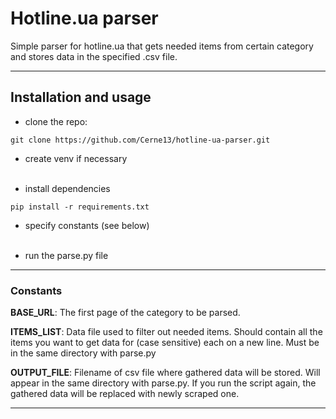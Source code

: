 # Hotline.ua parser
Simple parser for hotline.ua that gets needed items from certain category 
and stores data in the specified .csv file.

***

## Installation and usage

- clone the repo:
```
git clone https://github.com/Cerne13/hotline-ua-parser.git
```

- create venv if necessary
<br></br>

- install dependencies
```
pip install -r requirements.txt
```
- specify constants (see below)
<br></br>

- run the parse.py file

***

### Constants
**BASE_URL**: The first page of the category to be parsed.

**ITEMS_LIST**: Data file used to filter out needed items. Should contain
all the items you want to get data for (case sensitive) each on a new line.
Must be in the same directory with parse.py

**OUTPUT_FILE**: Filename of csv file where gathered data will be stored.
Will appear in the same directory with parse.py.
If you run the script again, the gathered data will be replaced with newly
scraped one.

***

